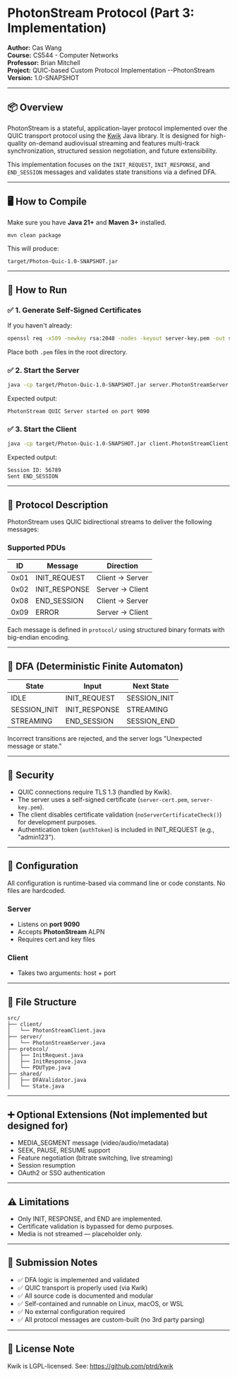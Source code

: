 # PhotonStream Protocol (Part 3: Implementation)

**Author:** Cas Wang  
**Course:** CS544 - Computer Networks  
**Professor:** Brian Mitchell  
**Project:** QUIC-based Custom Protocol Implementation --PhotonStream
**Version:** 1.0-SNAPSHOT

---

## 📦 Overview

PhotonStream is a stateful, application-layer protocol implemented over the QUIC transport protocol using
the [Kwik](https://github.com/ptrd/kwik) Java library. It is designed for high-quality on-demand audiovisual streaming
and features multi-track synchronization, structured session negotiation, and future extensibility.

This implementation focuses on the `INIT_REQUEST`, `INIT_RESPONSE`, and `END_SESSION` messages and validates state
transitions via a defined DFA.

---

## 🖥️ How to Compile

Make sure you have **Java 21+** and **Maven 3+** installed.

```bash
mvn clean package
```

This will produce:

```
target/Photon-Quic-1.0-SNAPSHOT.jar
```

---

## 🚀 How to Run

### ✅ 1. Generate Self-Signed Certificates

If you haven't already:

```bash
openssl req -x509 -newkey rsa:2048 -nodes -keyout server-key.pem -out server-cert.pem -days 365
```

Place both `.pem` files in the root directory.

### ✅ 2. Start the Server

```bash
java -cp target/Photon-Quic-1.0-SNAPSHOT.jar server.PhotonStreamServer
```

Expected output:

```
PhotonStream QUIC Server started on port 9090
```

### ✅ 3. Start the Client

```bash
java -cp target/Photon-Quic-1.0-SNAPSHOT.jar client.PhotonStreamClient 127.0.0.1 9090
```

Expected output:

```
Session ID: 56789
Sent END_SESSION
```

---

## 📜 Protocol Description

PhotonStream uses QUIC bidirectional streams to deliver the following messages:

### Supported PDUs

| ID   | Message       | Direction       |
|------|---------------|-----------------|
| 0x01 | INIT_REQUEST  | Client → Server |
| 0x02 | INIT_RESPONSE | Server → Client |
| 0x08 | END_SESSION   | Client → Server |
| 0x09 | ERROR         | Server → Client |

Each message is defined in `protocol/` using structured binary formats with big-endian encoding.

---

## 🔁 DFA (Deterministic Finite Automaton)

| State        | Input         | Next State   |
|--------------|---------------|--------------|
| IDLE         | INIT_REQUEST  | SESSION_INIT |
| SESSION_INIT | INIT_RESPONSE | STREAMING    |
| STREAMING    | END_SESSION   | SESSION_END  |

Incorrect transitions are rejected, and the server logs "Unexpected message or state."

---

## 🔐 Security

- QUIC connections require TLS 1.3 (handled by Kwik).
- The server uses a self-signed certificate (`server-cert.pem`, `server-key.pem`).
- The client disables certificate validation (`noServerCertificateCheck()`) for development purposes.
- Authentication token (`authToken`) is included in INIT_REQUEST (e.g., "admin123").

---

## 🔧 Configuration

All configuration is runtime-based via command line or code constants. No files are hardcoded.

### Server

- Listens on **port 9090**
- Accepts **PhotonStream** ALPN
- Requires cert and key files

### Client

- Takes two arguments: host + port

---

## 📁 File Structure

```
src/
├── client/
│   └── PhotonStreamClient.java
├── server/
│   └── PhotonStreamServer.java
├── protocol/
│   ├── InitRequest.java
│   ├── InitResponse.java
│   └── PDUType.java
├── shared/
│   ├── DFAValidator.java
│   └── State.java
```

---

## ➕ Optional Extensions (Not implemented but designed for)

- MEDIA_SEGMENT message (video/audio/metadata)
- SEEK, PAUSE, RESUME support
- Feature negotiation (bitrate switching, live streaming)
- Session resumption
- OAuth2 or SSO authentication

---

## ⚠️ Limitations

- Only INIT, RESPONSE, and END are implemented.
- Certificate validation is bypassed for demo purposes.
- Media is not streamed — placeholder only.

---

## 🏁 Submission Notes

- ✅ DFA logic is implemented and validated
- ✅ QUIC transport is properly used (via Kwik)
- ✅ All source code is documented and modular
- ✅ Self-contained and runnable on Linux, macOS, or WSL
- ✅ No external configuration required
- ✅ All protocol messages are custom-built (no 3rd party parsing)

---

## 📎 License Note

Kwik is LGPL-licensed. See: https://github.com/ptrd/kwik
